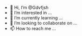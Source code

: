 - 👋 Hi, I’m @Gdvfjsh
- 👀 I’m interested in ...
- 🌱 I’m currently learning ...
- 💞️ I’m looking to collaborate on ...
- 📫 How to reach me ...

<!---
Gdvfjsh/Gdvfjsh is a ✨ special ✨ repository because its `README.md` (this file) appears on your GitHub profile.
You can click the Preview link to take a look at your changes.
--->
